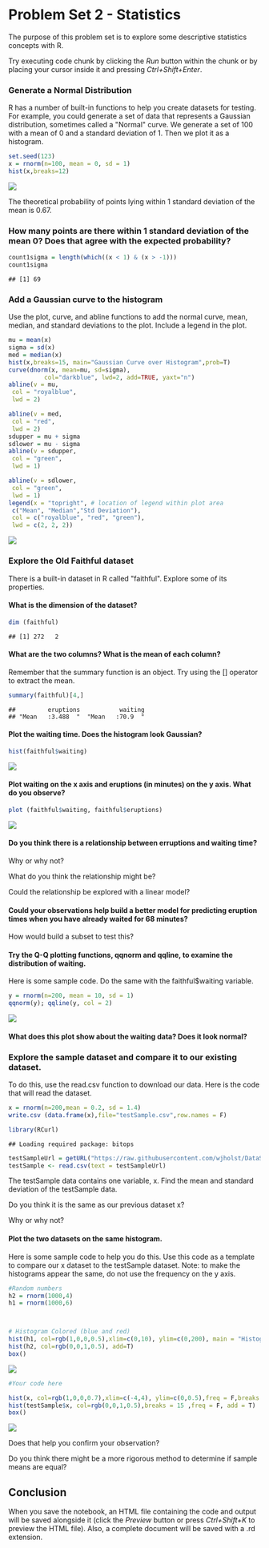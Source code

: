 # Problem Set 2 - Statistics

The purpose of this problem set is to explore some descriptive statistics concepts with R.

Try executing code chunk by clicking the *Run* button within the chunk or by placing your cursor inside it and pressing *Ctrl+Shift+Enter*. 

### Generate a Normal Distribution

R has a number of built-in functions to help you create datasets for testing. For example, you could generate a set of data that represents a Gaussian distribution, sometimes called a "Normal" curve. We generate a set of 100 with a mean of 0 and a standard deviation of 1. Then we plot it as a histogram.


```r
set.seed(123)
x = rnorm(n=100, mean = 0, sd = 1)
hist(x,breaks=12)
```

![](DataScienceProblemSet2_files/figure-html/unnamed-chunk-1-1.png)<!-- -->

The theoretical probability of points lying within 1 standard deviation of the mean is 0.67. 

### How many points are there within 1 standard deviation of the mean 0? Does that agree with the expected probability?


```r
count1sigma = length(which((x < 1) & (x > -1)))
count1sigma                     
```

```
## [1] 69
```

### Add a Gaussian curve to the histogram
Use the plot, curve, and abline functions to add the normal curve, mean, median, and standard deviations to the plot. Include a legend in the plot.


```r
mu = mean(x)
sigma = sd(x)
med = median(x)
hist(x,breaks=15, main="Gaussian Curve over Histogram",prob=T)
curve(dnorm(x, mean=mu, sd=sigma), 
          col="darkblue", lwd=2, add=TRUE, yaxt="n")
abline(v = mu,
 col = "royalblue",
 lwd = 2)

abline(v = med,
 col = "red",
 lwd = 2)
sdupper = mu + sigma
sdlower = mu - sigma
abline(v = sdupper,
 col = "green",
 lwd = 1)

abline(v = sdlower,
 col = "green",
 lwd = 1)
legend(x = "topright", # location of legend within plot area
 c("Mean", "Median","Std Deviation"),
 col = c("royalblue", "red", "green"),
 lwd = c(2, 2, 2))
```

![](DataScienceProblemSet2_files/figure-html/unnamed-chunk-3-1.png)<!-- -->

### Explore the Old Faithful dataset

There is a built-in dataset in R called "faithful". Explore some of its properties.

#### What is the dimension of the dataset?


```r
dim (faithful)
```

```
## [1] 272   2
```

#### What are the two columns? What is the mean of each column?

Remember that the summary function is an object. Try using the [] operator to extract the mean.


```r
summary(faithful)[4,]
```

```
##         eruptions           waiting 
## "Mean   :3.488  "  "Mean   :70.9  "
```

#### Plot the waiting time. Does the histogram look Gaussian?


```r
hist(faithful$waiting)
```

![](DataScienceProblemSet2_files/figure-html/unnamed-chunk-6-1.png)<!-- -->


#### Plot waiting on the x axis and eruptions (in minutes) on the y axis. What do you observe?


```r
plot (faithful$waiting, faithful$eruptions)
```

![](DataScienceProblemSet2_files/figure-html/unnamed-chunk-7-1.png)<!-- -->


#### Do you think there is a relationship between erruptions and waiting time? 

Why or why not? 

What do you think the relationship might be? 

Could the relationship be explored with a linear model?

#### Could your observations help build a better model for predicting eruption times when you have already waited for 68 minutes?

How would build a subset to test this?

#### Try the Q-Q plotting functions, qqnorm and qqline, to examine the distribution of waiting.

Here is some sample code. Do the same with the faithful$waiting variable.


```r
y = rnorm(n=200, mean = 10, sd = 1)
qqnorm(y); qqline(y, col = 2)
```

![](DataScienceProblemSet2_files/figure-html/unnamed-chunk-8-1.png)<!-- -->
#### What does this plot show about the waiting data? Does it look normal?

### Explore the sample dataset and compare it to our existing dataset.

To do this, use the read.csv function to download our data. Here is the code that will read the dataset.


```r
x = rnorm(n=200,mean = 0.2, sd = 1.4)
write.csv (data.frame(x),file="testSample.csv",row.names = F)

library(RCurl)
```

```
## Loading required package: bitops
```

```r
testSampleUrl = getURL("https://raw.githubusercontent.com/wjholst/DataScienceCurriculum/master/testSample.csv")
testSample <- read.csv(text = testSampleUrl)
```

The testSample data contains one variable, x. Find the mean and standard deviation of the testSample data. 




Do you think it is the same as our previous dataset x? 

Why or why not?

#### Plot the two datasets on the same histogram. 
Here is some sample code to help you do this. Use this code as a template to compare our x dataset to the testSample dataset. Note: to make the histograms appear the same, do not use the frequency on the y axis.


```r
#Random numbers
h2 = rnorm(1000,4)
h1 = rnorm(1000,6)



# Histogram Colored (blue and red)
hist(h1, col=rgb(1,0,0,0.5),xlim=c(0,10), ylim=c(0,200), main = "Histogram Comparison")
hist(h2, col=rgb(0,0,1,0.5), add=T)
box()
```

![](DataScienceProblemSet2_files/figure-html/unnamed-chunk-11-1.png)<!-- -->

```r
#Your code here

hist(x, col=rgb(1,0,0,0.7),xlim=c(-4,4), ylim=c(0,0.5),freq = F,breaks = 15, main = "Histogram Comparison")
hist(testSample$x, col=rgb(0,0,1,0.5),breaks = 15 ,freq = F, add = T)
box()
```

![](DataScienceProblemSet2_files/figure-html/unnamed-chunk-11-2.png)<!-- -->



Does that help you confirm your observation? 


Do you think there might be a more rigorous method to determine if sample means are equal?


## Conclusion

When you save the notebook, an HTML file containing the code and output will be saved alongside it (click the *Preview* button or press *Ctrl+Shift+K* to preview the HTML file). Also, a complete document will be saved with a .rd extension. 

